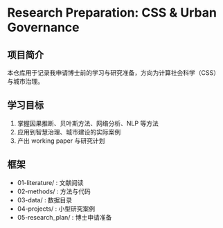 # Research Preparation: CSS & Urban Governance

## 项目简介
本仓库用于记录我申请博士前的学习与研究准备，方向为计算社会科学（CSS）与城市治理。

## 学习目标
1. 掌握因果推断、贝叶斯方法、网络分析、NLP 等方法
2. 应用到智慧治理、城市建设的实际案例
3. 产出 working paper 与研究计划

## 框架
- 01-literature/ : 文献阅读
- 02-methods/    : 方法与代码
- 03-data/       : 数据目录
- 04-projects/   : 小型研究案例
- 05-research_plan/ : 博士申请准备
